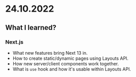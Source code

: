 # 24.10.2022

## What I learned?

### Next.js

- What new features bring Next 13 in.
- How to create static/dynamic pages using Layouts API.
- How new server/client components work together.
- What is `use` hook and how it's usable within Layouts API.
